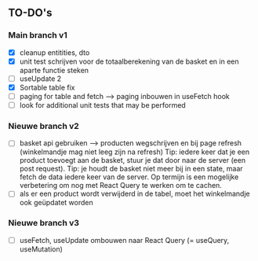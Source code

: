 ## TO-DO's

### Main branch v1 

- [x] cleanup entitities, dto
- [x] unit test schrijven voor de totaalberekening van de basket en in een aparte functie steken
- [ ] useUpdate 2
- [x] Sortable table fix 
- [ ] paging for table and fetch --> paging inbouwen in useFetch hook 
- [ ] look for additional unit tests that may be performed

### Nieuwe branch v2

- [ ] basket api gebruiken --> producten wegschrijven en bij page refresh (winkelmandje mag niet leeg zijn na refresh)
  Tip: iedere keer dat je een product toevoegt aan de basket, stuur je dat door naar de server (een post request). 
  Tip: je houdt de basket niet meer bij in een state, maar fetch de data iedere keer van de server. Op termijn is een mogelijke verbetering om nog met React Query te werken om te cachen. 
- [ ] als er een product wordt verwijderd in de tabel, moet het winkelmandje ook geüpdatet worden

### Nieuwe branch v3

- [ ] useFetch, useUpdate ombouwen naar React Query (= useQuery, useMutation)